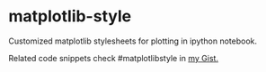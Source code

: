 # matplotlib-style
Customized matplotlib stylesheets for plotting in ipython notebook. 

Related code snippets check #matplotlibstyle in <a href="https://gist.github.com/spepechen">my Gist.</a> 
